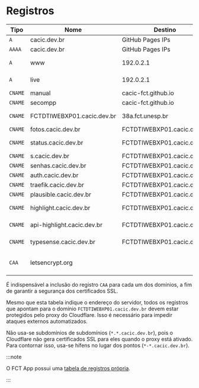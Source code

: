 # Registros

| Tipo    | Nome                       | Destino                    | Proxy | Descrição                     |
| ------- | -------------------------- | -------------------------- | ----- | ----------------------------- |
| `A`     | cacic.dev.br               | GitHub Pages IPs           | Não   | GH Pages                      |
| `AAAA`  | cacic.dev.br               | GitHub Pages IPs           | Não   | GH Pages                      |
| `A`     | www                        | 192.0.2.1                  | Sim   | Redirect to root              |
| `A`     | live                       | 192.0.2.1                  | Sim   | Redirect to root/live         |
| `CNAME` | manual                     | cacic-fct.github.io        | Não   | GH Pages                      |
| `CNAME` | secompp                    | cacic-fct.github.io        | Não   | GH Pages                      |
| `CNAME` | FCTDTIWEBXP01.cacic.dev.br | 38a.fct.unesp.br           | Sim   | Servidor da DTI               |
| `CNAME` | fotos.cacic.dev.br         | FCTDTIWEBXP01.cacic.dev.br | Sim   | Immich                        |
| `CNAME` | status.cacic.dev.br        | FCTDTIWEBXP01.cacic.dev.br | Sim   | Uptime kuma                   |
| `CNAME` | s.cacic.dev.br             | FCTDTIWEBXP01.cacic.dev.br | Sim   | Shlink                        |
| `CNAME` | senhas.cacic.dev.br        | FCTDTIWEBXP01.cacic.dev.br | Sim   | Vaultwarden                   |
| `CNAME` | auth.cacic.dev.br          | FCTDTIWEBXP01.cacic.dev.br | Sim   | Authentik                     |
| `CNAME` | traefik.cacic.dev.br       | FCTDTIWEBXP01.cacic.dev.br | Sim   | Dashboard                     |
| `CNAME` | plausible.cacic.dev.br     | FCTDTIWEBXP01.cacic.dev.br | Sim   | Analytics                     |
| `CNAME` | highlight.cacic.dev.br     | FCTDTIWEBXP01.cacic.dev.br | Sim   | Performance monitoring        |
| `CNAME` | api-highlight.cacic.dev.br | FCTDTIWEBXP01.cacic.dev.br | Sim   | Performance monitoring        |
| `CNAME` | typesense.cacic.dev.br     | FCTDTIWEBXP01.cacic.dev.br | Sim   | Search engine                 |
| `CAA`   | letsencrypt.org            |                            | -     | Default certificate authority |

É indispensável a inclusão do registro `CAA` para cada um dos domínios, a fim de garantir a segurança dos certificados SSL.

Mesmo que esta tabela indique o endereço do servidor, todos os registros que apontam para o domínio `FCTDTIWEBXP01.cacic.dev.br` devem estar protegidos pelo proxy do Cloudflare. Isso é necessário para impedir ataques externos automatizados.

Não usa-se subdomínios de subdomínios (`*.*.cacic.dev.br`), pois o Cloudflare não gera certificados SSL para eles quando o proxy está ativado.  
Para contornar isso, usa-se hífens no lugar dos pontos (`*-*.cacic.dev.br`).

:::note

O FCT App possui uma [tabela de registros própria](https://docs.fctapp.cacic.dev.br/devops/infraestrutura/rede/dns/).

:::
